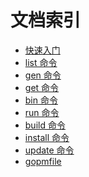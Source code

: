 文档索引
=======

- [快速入门](Quickstart.md)
- [list 命令](list.md)
- [gen 命令](Gen.md)
- [get 命令](Get.md)
- [bin 命令](Bin.md)
- [run 命令](Run.md)
- [build 命令](Build.md)
- [install 命令](Install.md)
- [update 命令](Update.md)
- [gopmfile](gopmfile.md)